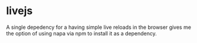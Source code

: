 # livejs
A single depedency for a having simple live reloads in the browser gives me the option of using napa via npm to install it as a dependency.
